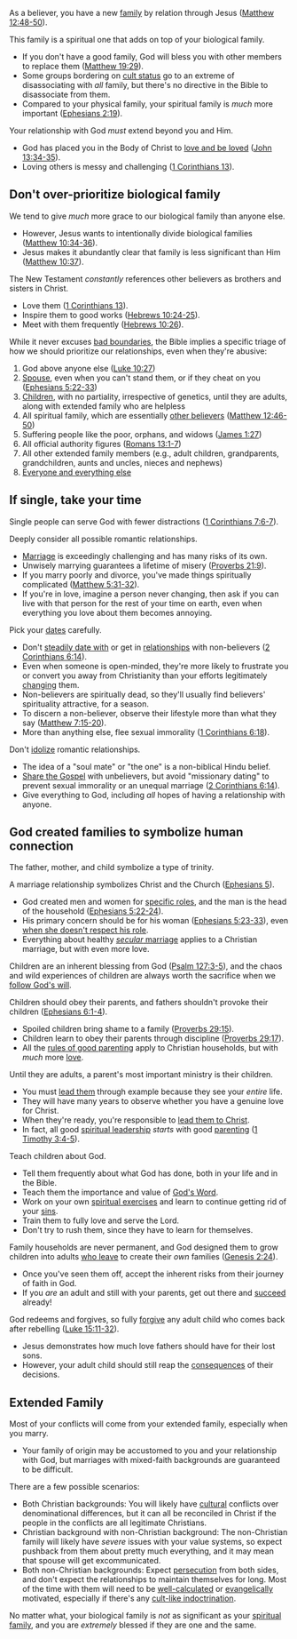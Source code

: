 As a believer, you have a new [family](people-family.md) by relation through Jesus ([Matthew 12:48-50](https://biblehub.com/bsb/matthew/12.htm)).

This family is a spiritual one that adds on top of your biological family.

- If you don't have a good family, God will bless you with other members to replace them ([Matthew 19:29](https://biblehub.com/matthew/19-29.htm)).
- Some groups bordering on [cult status](cults.md) go to an extreme of disassociating with *all* family, but there's no directive in the Bible to disassociate from them.
- Compared to your physical family, your spiritual family is *much* more important ([Ephesians 2:19](https://biblehub.com/ephesians/2-19.htm)).

Your relationship with God *must* extend beyond you and Him.

- God has placed you in the Body of Christ to [love and be loved](people-love.md) ([John 13:34-35](https://biblehub.com/bsb/john/13.htm)).
- Loving others is messy and challenging ([1 Corinthians 13](https://biblehub.com/bsb/1_corinthians/13.htm)).

## Don't over-prioritize biological family

We tend to give *much* more grace to our biological family than anyone else.

- However, Jesus wants to intentionally divide biological families ([Matthew 10:34-36](https://biblehub.com/bsb/matthew/10.htm)).
- Jesus makes it abundantly clear that family is less significant than Him ([Matthew 10:37](https://biblehub.com/matthew/10-37.htm)).

The New Testament *constantly* references other believers as brothers and sisters in Christ.

- Love them ([1 Corinthians 13](https://biblehub.com/bsb/1_corinthians/13.htm)).
- Inspire them to good works ([Hebrews 10:24-25](https://biblehub.com/bsb/hebrews/10.htm)).
- Meet with them frequently ([Hebrews 10:26](https://biblehub.com/hebrews/10-26.htm)).

While it never excuses [bad boundaries](people-boundaries.md), the Bible implies a specific triage of how we should prioritize our relationships, even when they're abusive:

1. God above anyone else ([Luke 10:27](https://biblehub.com/luke/10-27.htm))
2. [Spouse](gender.md), even when you can't stand them, or if they cheat on you ([Ephesians 5:22-33](https://biblehub.com/bsb/ephesians/5.htm))
3. [Children](parenting-2_children.md), with no partiality, irrespective of genetics, until they are adults, along with extended family who are helpless
4. All spiritual family, which are essentially [other believers](church.md) ([Matthew 12:46-50](https://biblehub.com/bsb/matthew/12.htm))
5. Suffering people like the poor, orphans, and widows ([James 1:27](https://biblehub.com/james/1-27.htm))
6. All official authority figures ([Romans 13:1-7](https://biblehub.com/bsb/romans/13.htm))
7. All other extended family members (e.g., adult children, grandparents, grandchildren, aunts and uncles, nieces and nephews)
8. [Everyone and everything else](evangelism.md)

## If single, take your time

Single people can serve God with fewer distractions ([1 Corinthians 7:6-7](https://biblehub.com/bsb/1_corinthians/7.htm)).

Deeply consider all possible romantic relationships.

- [Marriage](relationships-3_marriage.md) is exceedingly challenging and has many risks of its own.
- Unwisely marrying guarantees a lifetime of misery ([Proverbs 21:9](https://biblehub.com/proverbs/21-9.htm)).
- If you marry poorly and divorce, you've made things spiritually complicated ([Matthew 5:31-32](https://biblehub.com/bsb/matthew/5.htm)).
- If you're in love, imagine a person never changing, then ask if you can live with that person for the rest of your time on earth, even when everything you love about them becomes annoying.

Pick your [dates](relationships-2_dating.md) carefully.

- Don't [steadily date with](relationships-2_dating.md) or get in [relationships](relationships-3_marriage.md) with non-believers ([2 Corinthians 6:14](https://biblehub.com/2_corinthians/6-14.htm)).
- Even when someone is open-minded, they're more likely to frustrate you or convert you away from Christianity than your efforts legitimately [changing](changes.md) them.
- Non-believers are spiritually dead, so they'll usually find believers' spirituality attractive, for a season.
- To discern a non-believer, observe their lifestyle more than what they say ([Matthew 7:15-20](https://biblehub.com/matthew/7.htm)).
- More than anything else, flee sexual immorality ([1 Corinthians 6:18](https://biblehub.com/1_corinthians/6-18.htm)).

Don't [idolize](addiction-substances.md) romantic relationships.

- The idea of a "soul mate" or "the one" is a non-biblical Hindu belief.
- [Share the Gospel](jesus-gospel.md) with unbelievers, but avoid "missionary dating" to prevent sexual immorality or an unequal marriage ([2 Corinthians 6:14](https://biblehub.com/2_corinthians/6-14.htm)).
- Give everything to God, including *all* hopes of having a relationship with anyone.

## God created families to symbolize human connection

The father, mother, and child symbolize a type of trinity.

A marriage relationship symbolizes Christ and the Church ([Ephesians 5](https://biblehub.com/bsb/ephesians/5.htm)).

- God created men and women for [specific roles](gender.md), and the man is the head of the household ([Ephesians 5:22-24](https://biblehub.com/bsb/ephesians/5.htm)).
- His primary concern should be for his woman ([Ephesians 5:23-33](https://biblehub.com/bsb/ephesians/5.htm)), even [when she doesn't respect his role](gender.md).
- Everything about healthy [*secular* marriage](relationships-3_marriage.md) applies to a Christian marriage, but with even more love.

Children are an inherent blessing from God ([Psalm 127:3-5](https://biblehub.com/bsb/psalms/127.htm)), and the chaos and wild experiences of children are always worth the sacrifice when we [follow God's will](god-will.md).

Children should obey their parents, and fathers shouldn't provoke their children ([Ephesians 6:1-4](https://biblehub.com/bsb/ephesians/6.htm)).

- Spoiled children bring shame to a family ([Proverbs 29:15](https://biblehub.com/proverbs/29-15.htm)).
- Children learn to obey their parents through discipline ([Proverbs 29:17](https://biblehub.com/proverbs/29-17.htm)).
- All the [rules of good parenting](parenting-2_children.md) apply to Christian households, but with *much* more [love](people-love.md).

Until they are adults, a parent's most important ministry is their children.

- You must [lead them](spiritual-discipleship.md) through example because they see your *entire* life.
- They will have many years to observe whether you have a genuine love for Christ.
- When they're ready, you're responsible to [lead them to Christ](jesus-gospel.md).
- In fact, all good [spiritual leadership](mgmt-church.md) *starts* with good [parenting](parenting-2_children.md) ([1 Timothy 3:4-5](https://biblehub.com/bsb/1_timothy/3.htm)).

Teach children about God.

- Tell them frequently about what God has done, both in your life and in the Bible.
- Teach them the importance and value of [God's Word](bible.md).
- Work on your own [spiritual exercises](spiritual-exercises.md) and learn to continue getting rid of your [sins](morality-sins.md).
- Train them to fully love and serve the Lord.
- Don't try to rush them, since they have to learn for themselves.

Family households are never permanent, and God designed them to grow children into adults [who leave](parenting-3_teenagers.md) to create their *own* families ([Genesis 2:24](https://biblehub.com/genesis/2-24.htm)).

- Once you've seen them off, accept the inherent risks from their journey of faith in God.
- If you *are* an adult and still with your parents, get out there and [succeed](success-1_why.md) already!

God redeems and forgives, so fully [forgive](happiness-stress.md) any adult child who comes back after rebelling ([Luke 15:11-32](https://biblehub.com/bsb/luke/15.htm)).

- Jesus demonstrates how much love fathers should have for their lost sons.
- However, your adult child should still reap the [consequences](mind-creativity-results.md) of their decisions.

## Extended Family

Most of your conflicts will come from your extended family, especially when you marry.

- Your family of origin may be accustomed to you and your relationship with God, but marriages with mixed-faith backgrounds are guaranteed to be difficult.

There are a few possible scenarios:

- Both Christian backgrounds: You will likely have [cultural](culture.md) conflicts over denominational differences, but it can all be reconciled in Christ if the people in the conflicts are all legitimate Christians.
- Christian background with non-Christian background: The non-Christian family will likely have *severe* issues with your value systems, so expect pushback from them about pretty much everything, and it may mean that spouse will get excommunicated.
- Both non-Christian backgrounds: Expect [persecution](hardship-persecution-church.md) from both sides, and don't expect the relationships to maintain themselves for long. Most of the time with them will need to be [well-calculated](https://theologos.site/unnatural-law/) or [evangelically](evangelism.md) motivated, especially if there's any [cult-like indoctrination](cults.md).

No matter what, your biological family is *not* as significant as your [spiritual family](church.md), and you are *extremely* blessed if they are one and the same.
